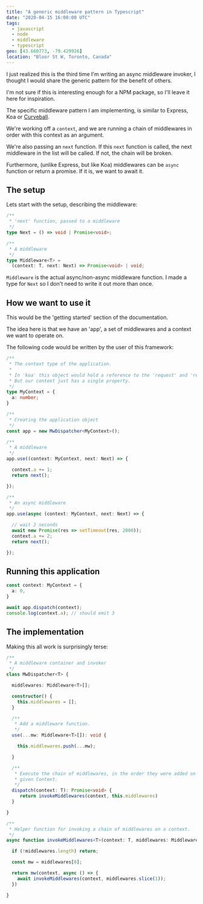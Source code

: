 ```yaml
---
title: "A generic middleware pattern in Typescript"
date: "2020-04-15 16:00:00 UTC"
tags:
  - javascript
  - node
  - middleware
  - typescript
geo: [43.660773, -79.429926]
location: "Bloor St W, Toronto, Canada"
---
```


I just realized this is the third time I'm writing an async middleware invoker,
I thought I would share the generic pattern for the benefit of others.

I'm not sure if this is interesting enough for a NPM package, so I'll leave
it here for inspiration.

The specific middleware pattern I am implementing, is similar to Express,
Koa or [Curveball][1].

We're working off a `context`, and we are running a chain of middlewares
in order with this context as an argument.

We're also passing an `next` function. If this `next` function is called,
the next middleware in the list will be called. If not, the chain will be
broken.

Furthermore, (unlike Express, but like Koa) middlewares can be `async`
function or return a promise. If it is, we want to await it.

The setup
---------

Lets start with the setup, describing the middleware:

```typescript
/**
 * 'next' function, passed to a middleware
 */
type Next = () => void | Promise<void>;

/**
 * A middleware
 */
type Middleware<T> =
  (context: T, next: Next) => Promise<void> | void;
```

`Middleware` is the actual async/non-async middleware function. I made a
type for `Next` so I don't need to write it out more than once.


How we want to use it
---------------------

This would be the 'getting started' section of the documentation.

The idea here is that we have an 'app', a set of middlewares and a context
we want to operate on.

The following code would be written by the user of this framework:

```typescript
/**
 * The context type of the application.
 *
 * In 'koa' this object would hold a reference to the 'request' and 'response'
 * But our context just has a single property.
 */
type MyContext = {
  a: number;
}

/**
 * Creating the application object
 */
const app = new MwDispatcher<MyContext>();

/**
 * A middleware
 */
app.use((context: MyContext, next: Next) => {

  context.a += 1;
  return next();

});

/**
 * An async middleware
 */
app.use(async (context: MyContext, next: Next) => {

  // wait 2 seconds
  await new Promise(res => setTimeout(res, 2000));
  context.a += 2;
  return next();

});
```

Running this application
------------------------

```typescript
const context: MyContext = {
  a: 0,
}

await app.dispatch(context);
console.log(context.a); // should emit 3
```

The implementation
-------------------

Making this all work is surprisingly terse: 


```typescript
/**
 * A middleware container and invoker
 */ 
class MwDispatcher<T> {

  middlewares: Middleware<T>[];

  constructor() {
    this.middlewares = [];
  }

  /**
   * Add a middleware function.
   */
  use(...mw: Middleware<T>[]): void {

    this.middlewares.push(...mw);

  }

  /**
   * Execute the chain of middlewares, in the order they were added on a
   * given Context. 
   */
  dispatch(context: T): Promise<void> {
     return invokeMiddlewares(context, this.middlewares)
  }

}

/**
 * Helper function for invoking a chain of middlewares on a context.
 */
async function invokeMiddlewares<T>(context: T, middlewares: Middleware<T>[]): Promise<void> {

  if (!middlewares.length) return;

  const mw = middlewares[0];

  return mw(context, async () => {
    await invokeMiddlewares(context, middlewares.slice(1));
  })

}
```

[1]: https://curveballjs.org/
